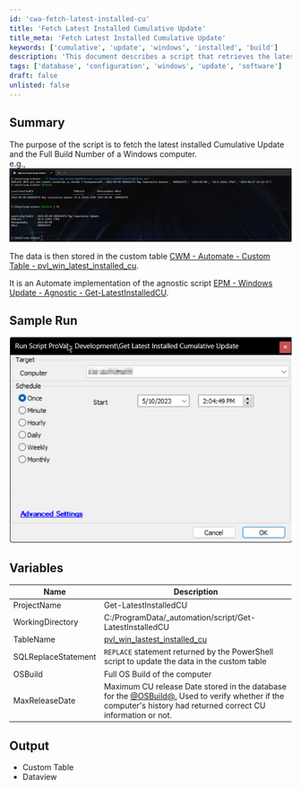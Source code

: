 ```yaml
---
id: 'cwa-fetch-latest-installed-cu'
title: 'Fetch Latest Installed Cumulative Update'
title_meta: 'Fetch Latest Installed Cumulative Update'
keywords: ['cumulative', 'update', 'windows', 'installed', 'build']
description: 'This document describes a script that retrieves the latest installed Cumulative Update and Full Build Number for a Windows computer. The data is stored in a custom table for Automate implementation, providing essential update information for system management.'
tags: ['database', 'configuration', 'windows', 'update', 'software']
draft: false
unlisted: false
---
```

## Summary

The purpose of the script is to fetch the latest installed Cumulative Update and the Full Build Number of a Windows computer.  
e.g.,  
![Image](../../../static/img/Get-Latest-Installed-Cumulative-Update/image_1.png)  

The data is then stored in the custom table [CWM - Automate - Custom Table - pvl_win_latest_installed_cu](https://proval.itglue.com/DOC-5078775-12849460).  

It is an Automate implementation of the agnostic script [EPM - Windows Update - Agnostic - Get-LatestInstalledCU](https://proval.itglue.com/DOC-5078775-13046597).  

## Sample Run

![Image](../../../static/img/Get-Latest-Installed-Cumulative-Update/image_2.png)  

## Variables

| Name                  | Description                                                                                                                                                   |
|-----------------------|---------------------------------------------------------------------------------------------------------------------------------------------------------------|
| ProjectName           | Get-LatestInstalledCU                                                                                                                                       |
| WorkingDirectory       | C:/ProgramData/_automation/script/Get-LatestInstalledCU                                                                                                     |
| TableName             | [pvl_win_lastest_installed_cu](https://proval.itglue.com/DOC-5078775-12849460)                                                                             |
| SQLReplaceStatement   | `REPLACE` statement returned by the PowerShell script to update the data in the custom table                                                                 |
| OSBuild               | Full OS Build of the computer                                                                                                                                 |
| MaxReleaseDate        | Maximum CU release Date stored in the database for the [@OSBuild@.](http://@OSBuild@.) Used to verify whether if the computer's history had returned correct CU information or not. |

## Output

- Custom Table
- Dataview



